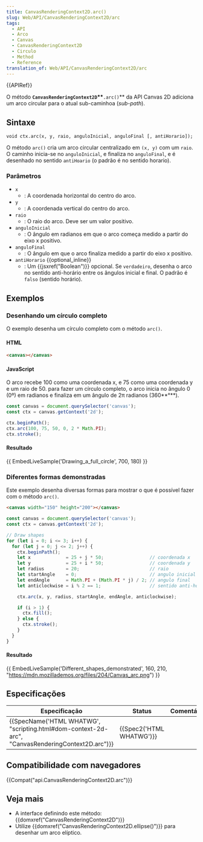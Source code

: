 ```yaml
---
title: CanvasRenderingContext2D.arc()
slug: Web/API/CanvasRenderingContext2D/arc
tags:
  - API
  - Arco
  - Canvas
  - CanvasRenderingContext2D
  - Circulo
  - Method
  - Reference
translation_of: Web/API/CanvasRenderingContext2D/arc
---
```

{{APIRef}}

O método **`CanvasRenderingContext2D`\*\***`.arc()`\*\* da API Canvas 2D adiciona um arco circular para o atual sub-caminhoa (_sub-path_).

## Sintaxe

```
void ctx.arc(x, y, raio, anguloInicial, anguloFinal [, antiHorario]);
```

O método `arc()` cria um arco circular centralizado em `(x, y)` com um `raio`. O caminho inicia-se no `anguloInicial`, e finaliza no `anguloFinal`, e é desenhado no sentido `antiHoario` (o padrão é no sentido horario).

### Parâmetros

- `x`
  - : A coordenada horizontal do centro do arco.
- `y`
  - : A coordenada vertical do centro do arco.
- `raio`
  - : O raio do arco. Deve ser um valor positivo.
- `anguloInicial`
  - : O ângulo em radianos em que o arco começa medido a partir do eixo x positivo.
- `anguloFinal`
  - : O ângulo em que o arco finaliza medido a partir do eixo x positivo.
- `antiHorario` {{optional_inline}}
  - : Um {{jsxref("Boolean")}} opcional. Se `verdadeiro`, desenha o arco no sentido anti-horário entre os ângulos inicial e final. O padrão é `falso` (sentido horário).

## Exemplos

### Desenhando um círculo completo

O exemplo desenha um círculo completo com o método `arc()`.

#### HTML

```html
<canvas></canvas>
```

#### JavaScript

O arco recebe 100 como uma coordenada x, e 75 como uma coordenada y e um raio de 50. para fazer um círculo completo, o arco inicia no ângulo 0 (0º) em radianos e finaliza em um ângulo de 2π radianos (360**°**).

```js
const canvas = document.querySelector('canvas');
const ctx = canvas.getContext('2d');

ctx.beginPath();
ctx.arc(100, 75, 50, 0, 2 * Math.PI);
ctx.stroke();
```

#### Resultado

{{ EmbedLiveSample('Drawing_a_full_circle', 700, 180) }}

### Diferentes formas demonstradas

Este exemplo desenha diversas formas para mostrar o que é possível fazer com o método `arc()`.

```html hidden
<canvas width="150" height="200"></canvas>
```

```js
const canvas = document.querySelector('canvas');
const ctx = canvas.getContext('2d');

// Draw shapes
for (let i = 0; i <= 3; i++) {
  for (let j = 0; j <= 2; j++) {
    ctx.beginPath();
    let x             = 25 + j * 50;                 // coordenada x
    let y             = 25 + i * 50;                 // coordenada y
    let radius        = 20;                          // raio
    let startAngle    = 0;                           // angulo inicial
    let endAngle      = Math.PI + (Math.PI * j) / 2; // angulo final
    let anticlockwise = i % 2 == 1;                  // sentido anti-horário

    ctx.arc(x, y, radius, startAngle, endAngle, anticlockwise);

    if (i > 1) {
      ctx.fill();
    } else {
      ctx.stroke();
    }
  }
}
```

#### Resultado

{{ EmbedLiveSample('Different_shapes_demonstrated', 160, 210, "https://mdn.mozillademos.org/files/204/Canvas_arc.png") }}

## Especificações

| Especificação                                                                                                                    | Status                           | Comentário |
| -------------------------------------------------------------------------------------------------------------------------------- | -------------------------------- | ---------- |
| {{SpecName('HTML WHATWG', "scripting.html#dom-context-2d-arc", "CanvasRenderingContext2D.arc")}} | {{Spec2('HTML WHATWG')}} |            |

## Compatibilidade com navegadores

{{Compat("api.CanvasRenderingContext2D.arc")}}

## Veja mais

- A interface definindo este método: {{domxref("CanvasRenderingContext2D")}}
- Utilize {{domxref("CanvasRenderingContext2D.ellipse()")}} para desenhar um arco elíptico.
